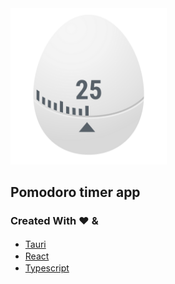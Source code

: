 <img src="https://github.com/SayeedAfridi/pomodoro-tauri/raw/master/src-tauri/icons/icon.png" height="250px" width="250px" alt="app-icon" />

## Pomodoro timer app

### Created With ❤️ &

- [Tauri](https://tauri.app) <img src="https://tauri.app/meta/favicon-32x32.png" height="16px" width="16px" />
- [React](https://reactjs.org) <img src="https://reactjs.org/favicon.ico" height="16px" width="16px" />
- [Typescript](https://typescriptlang.org/) <img src="https://www.typescriptlang.org/favicon-32x32.png" height="16px" width="16px" />
